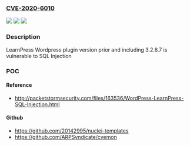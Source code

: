 ### [CVE-2020-6010](https://cve.mitre.org/cgi-bin/cvename.cgi?name=CVE-2020-6010)
![](https://img.shields.io/static/v1?label=Product&message=LearnPress%20Wordpress%20Plugin&color=blue)
![](https://img.shields.io/static/v1?label=Version&message=%3C%3D%203.2.6.7%20&color=brightgreen)
![](https://img.shields.io/static/v1?label=Vulnerability&message=n%2Fa&color=brightgreen)

### Description

LearnPress Wordpress plugin version prior and including 3.2.6.7 is vulnerable to SQL Injection

### POC

#### Reference
- http://packetstormsecurity.com/files/163536/WordPress-LearnPress-SQL-Injection.html

#### Github
- https://github.com/20142995/nuclei-templates
- https://github.com/ARPSyndicate/cvemon

